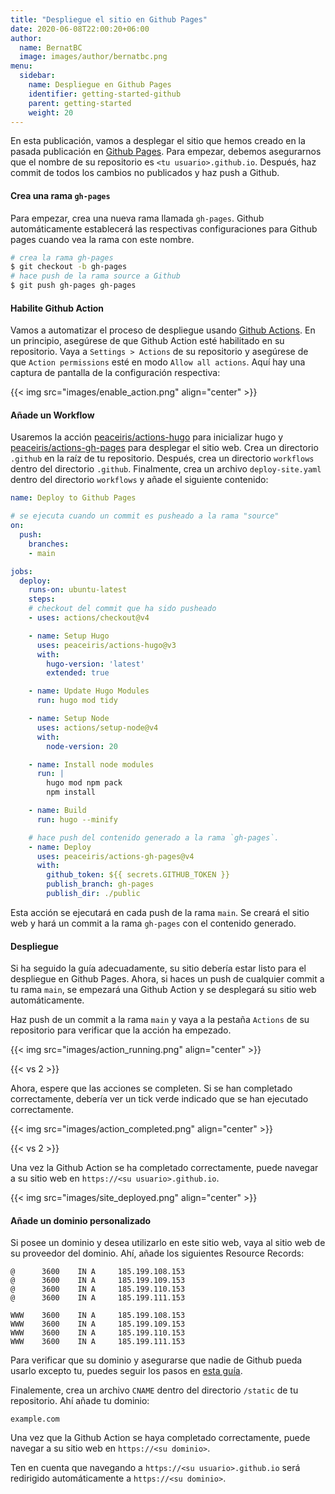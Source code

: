 ```yaml
---
title: "Despliegue el sitio en Github Pages"
date: 2020-06-08T22:00:20+06:00
author:
  name: BernatBC
  image: images/author/bernatbc.png
menu:
  sidebar:
    name: Despliegue en Github Pages
    identifier: getting-started-github
    parent: getting-started
    weight: 20
---
```


En esta publicación, vamos a desplegar el sitio que hemos creado en la pasada publicación en [Github Pages](https://pages.github.com/). Para empezar, debemos asegurarnos que el nombre de su repositorio es `<tu usuario>.github.io`. Después, haz commit de todos los cambios no publicados y haz push a Github.

#### Crea una rama `gh-pages`

Para empezar, crea una nueva rama llamada `gh-pages`. Github automáticamente establecerá las respectivas configuraciones para Github pages cuando vea la rama con este nombre.

```bash
# crea la rama gh-pages
$ git checkout -b gh-pages
# hace push de la rama source a Github
$ git push gh-pages gh-pages
```

#### Habilite Github Action

Vamos a automatizar el proceso de despliegue usando [Github Actions](https://github.com/features/actions). En un principio, asegúrese de que Github Action esté habilitado en su repositorio. Vaya a `Settings > Actions` de su repositorio y asegúrese de que `Action permissions` esté en modo `Allow all actions`. Aquí hay una captura de pantalla de la configuración respectiva:

{{< img src="images/enable_action.png" align="center" >}}

#### Añade un Workflow

Usaremos la acción [peaceiris/actions-hugo](https://github.com/peaceiris/actions-hugo) para inicializar hugo y [peaceiris/actions-gh-pages](https://github.com/peaceiris/actions-gh-pages) para desplegar el sitio web. Crea un directorio `.github` en la raíz de tu repositorio. Después, crea un directorio `workflows` dentro del directorio `.github`. Finalmente, crea un archivo `deploy-site.yaml` dentro del directorio `workflows` y añade el siguiente contenido:

```yaml
name: Deploy to Github Pages

# se ejecuta cuando un commit es pusheado a la rama "source"
on:
  push:
    branches:
    - main

jobs:
  deploy:
    runs-on: ubuntu-latest
    steps:
    # checkout del commit que ha sido pusheado
    - uses: actions/checkout@v4

    - name: Setup Hugo
      uses: peaceiris/actions-hugo@v3
      with:
        hugo-version: 'latest'
        extended: true

    - name: Update Hugo Modules
      run: hugo mod tidy

    - name: Setup Node
      uses: actions/setup-node@v4
      with:
        node-version: 20

    - name: Install node modules
      run: |
        hugo mod npm pack
        npm install

    - name: Build
      run: hugo --minify

    # hace push del contenido generado a la rama `gh-pages`.
    - name: Deploy
      uses: peaceiris/actions-gh-pages@v4
      with:
        github_token: ${{ secrets.GITHUB_TOKEN }}
        publish_branch: gh-pages
        publish_dir: ./public
```

Esta acción se ejecutará en cada push de la rama `main`. Se creará el sitio web y hará un commit a la rama `gh-pages` con el contenido generado.

#### Despliegue

Si ha seguido la guía adecuadamente, su sitio debería estar listo para el despliegue en Github Pages. Ahora, si haces un push de cualquier commit a tu rama `main`, se empezará una Github Action y se desplegará su sitio web automáticamente.

Haz push de un commit a la rama `main` y vaya a la pestaña `Actions` de su repositorio para verificar que la acción ha empezado.

{{< img src="images/action_running.png" align="center" >}}

{{< vs 2 >}}

Ahora, espere que las acciones se completen. Si se han completado correctamente, debería ver un tick verde indicado que se han ejecutado correctamente.

{{< img src="images/action_completed.png" align="center" >}}

{{< vs 2 >}}

Una vez la Github Action se ha completado correctamente, puede navegar a su sitio web en `https://<su usuario>.github.io`.

{{< img src="images/site_deployed.png" align="center" >}}

#### Añade un dominio personalizado

Si posee un dominio y desea utilizarlo en este sitio web, vaya al sitio web de su proveedor del dominio. Ahí, añade los siguientes Resource Records:
```
@      3600    IN A     185.199.108.153
@      3600    IN A     185.199.109.153
@      3600    IN A     185.199.110.153
@      3600    IN A     185.199.111.153

WWW    3600    IN A     185.199.108.153
WWW    3600    IN A     185.199.109.153
WWW    3600    IN A     185.199.110.153
WWW    3600    IN A     185.199.111.153
```

Para verificar que su dominio y asegurarse que nadie de Github pueda usarlo excepto tu, puedes seguir los pasos en [esta guía](https://docs.github.com/en/pages/configuring-a-custom-domain-for-your-github-pages-site/verifying-your-custom-domain-for-github-pages).

Finalemente, crea un archivo `CNAME` dentro del directorio `/static` de tu repositorio. Ahí añade tu dominio:

```
example.com
```

Una vez que la Github Action se haya completado correctamente, puede navegar a su sitio web en `https://<su dominio>`.

Ten en cuenta que navegando a `https://<su usuario>.github.io` será redirigido automáticamente a `https://<su dominio>`.

